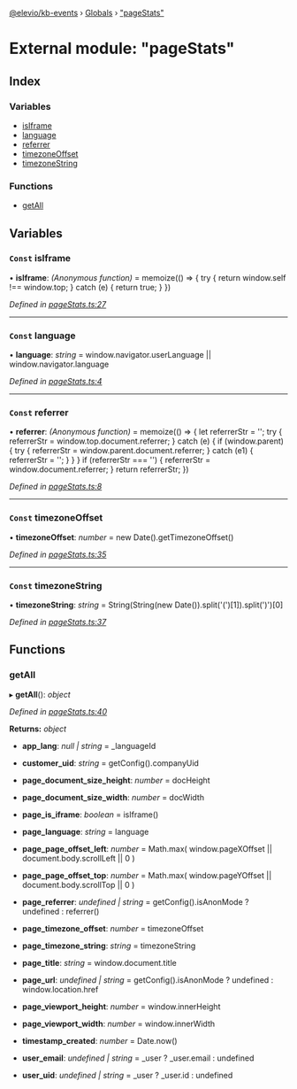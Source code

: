 [@elevio/kb-events](../README.md) › [Globals](../globals.md) › ["pageStats"](_pagestats_.md)

# External module: "pageStats"

## Index

### Variables

* [isIframe](_pagestats_.md#const-isiframe)
* [language](_pagestats_.md#const-language)
* [referrer](_pagestats_.md#const-referrer)
* [timezoneOffset](_pagestats_.md#const-timezoneoffset)
* [timezoneString](_pagestats_.md#const-timezonestring)

### Functions

* [getAll](_pagestats_.md#getall)

## Variables

### `Const` isIframe

• **isIframe**: *(Anonymous function)* = memoize(() => {
  try {
    return window.self !== window.top;
  } catch (e) {
    return true;
  }
})

*Defined in [pageStats.ts:27](https://github.com/elevio/kb-events/blob/5af97fd/src/pageStats.ts#L27)*

___

### `Const` language

• **language**: *string* = window.navigator.userLanguage || window.navigator.language

*Defined in [pageStats.ts:4](https://github.com/elevio/kb-events/blob/5af97fd/src/pageStats.ts#L4)*

___

### `Const` referrer

• **referrer**: *(Anonymous function)* = memoize(() => {
  let referrerStr = '';
  try {
    referrerStr = window.top.document.referrer;
  } catch (e) {
    if (window.parent) {
      try {
        referrerStr = window.parent.document.referrer;
      } catch (e1) {
        referrerStr = '';
      }
    }
  }
  if (referrerStr === '') {
    referrerStr = window.document.referrer;
  }
  return referrerStr;
})

*Defined in [pageStats.ts:8](https://github.com/elevio/kb-events/blob/5af97fd/src/pageStats.ts#L8)*

___

### `Const` timezoneOffset

• **timezoneOffset**: *number* = new Date().getTimezoneOffset()

*Defined in [pageStats.ts:35](https://github.com/elevio/kb-events/blob/5af97fd/src/pageStats.ts#L35)*

___

### `Const` timezoneString

• **timezoneString**: *string* = String(String(new Date()).split('(')[1]).split(')')[0]

*Defined in [pageStats.ts:37](https://github.com/elevio/kb-events/blob/5af97fd/src/pageStats.ts#L37)*

## Functions

###  getAll

▸ **getAll**(): *object*

*Defined in [pageStats.ts:40](https://github.com/elevio/kb-events/blob/5af97fd/src/pageStats.ts#L40)*

**Returns:** *object*

* **app_lang**: *null | string* = _languageId

* **customer_uid**: *string* = getConfig().companyUid

* **page_document_size_height**: *number* = docHeight

* **page_document_size_width**: *number* = docWidth

* **page_is_iframe**: *boolean* = isIframe()

* **page_language**: *string* = language

* **page_page_offset_left**: *number* = Math.max(
      window.pageXOffset || document.body.scrollLeft || 0
    )

* **page_page_offset_top**: *number* = Math.max(
      window.pageYOffset || document.body.scrollTop || 0
    )

* **page_referrer**: *undefined | string* = getConfig().isAnonMode ? undefined : referrer()

* **page_timezone_offset**: *number* = timezoneOffset

* **page_timezone_string**: *string* = timezoneString

* **page_title**: *string* = window.document.title

* **page_url**: *undefined | string* = getConfig().isAnonMode ? undefined : window.location.href

* **page_viewport_height**: *number* = window.innerHeight

* **page_viewport_width**: *number* = window.innerWidth

* **timestamp_created**: *number* = Date.now()

* **user_email**: *undefined | string* = _user ? _user.email : undefined

* **user_uid**: *undefined | string* = _user ? _user.id : undefined
